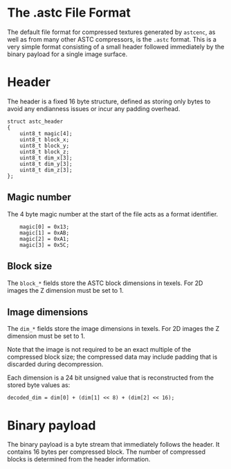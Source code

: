 # The .astc File Format

The default file format for compressed textures generated by `astcenc`, as well
as from many other ASTC compressors, is the `.astc` format. This is a very
simple format consisting of a small header followed immediately by the binary
payload for a single image surface.

Header
======

The header is a fixed 16 byte structure, defined as storing only bytes to avoid
any endianness issues or incur any padding overhead.

```
struct astc_header
{
    uint8_t magic[4];
    uint8_t block_x;
    uint8_t block_y;
    uint8_t block_z;
    uint8_t dim_x[3];
    uint8_t dim_y[3];
    uint8_t dim_z[3];
};
```

Magic number
------------

The 4 byte magic number at the start of the file acts as a format identifier.

```
    magic[0] = 0x13;
    magic[1] = 0xAB;
    magic[2] = 0xA1;
    magic[3] = 0x5C;
```

Block size
----------

The `block_*` fields store the ASTC block dimensions in texels. For 2D images
the Z dimension must be set to 1.

Image dimensions
----------------

The `dim_*` fields store the image dimensions in texels.  For 2D images the
Z dimension must be set to 1.

Note that the image is not required to be an exact multiple of the compressed
block size; the compressed data may include padding that is discarded during
decompression.

Each dimension is a 24 bit unsigned value that is reconstructed from the stored
byte values as:

```
decoded_dim = dim[0] + (dim[1] << 8) + (dim[2] << 16);
```

Binary payload
==============

The binary payload is a byte stream that immediately follows the header. It
contains 16 bytes per compressed block. The number of compressed blocks is
determined from the header information.
